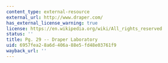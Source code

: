 ```yaml
---
content_type: external-resource
external_url: http://www.draper.com/
has_external_license_warning: true
license: https://en.wikipedia.org/wiki/All_rights_reserved
status: ''
title: Pg. 29 -- Draper Laboratory
uid: 6957fea2-8a6d-406a-88e5-fd48e03761f9
wayback_url: ''
---
```

